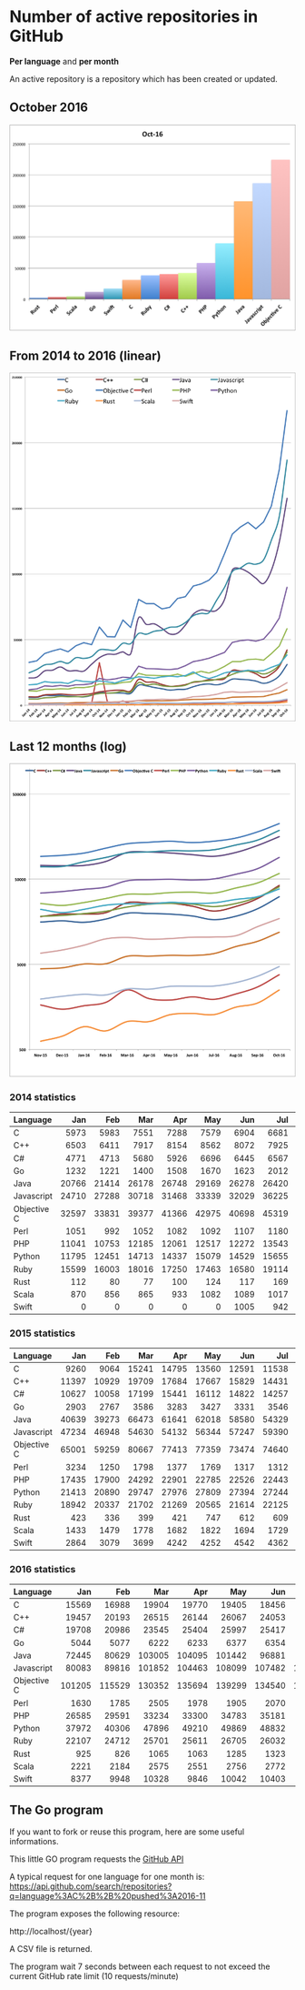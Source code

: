 # Number of active repositories in GitHub

**Per language** and **per month**

An active repository is a repository which has been created or updated.
 
## October 2016

![Statistiques](stats-oct-2016.png)

## From 2014 to 2016 (linear)
![Statistiques](statsv12.png)

## Last 12 months (log)

![Statistiques](stats-last-year-log.png)

### 2014 statistics

| Language    | Jan   | Feb   | Mar   | Apr   | May   | Jun   | Jul   | Aug   | Sep   | Oct   | Nov   | Dec   |
| :---        |  ---: |  ---: |  ---: |  ---: |  ---: |  ---: |  ---: |  ---: |  ---: |  ---: |  ---: |  ---: |
| C           |  5973 |  5983 |  7551 |  7288 |  7579 |  6904 |  6681 |  6375 |  7574 |  9754 |  9254 |  9340 |
| C++         |  6503 |  6411 |  7917 |  8154 |  8562 |  8072 |  7925 |  8163 |  8836 | 10216 | 10868 | 11422 |
| C#          |  4771 |  4713 |  5680 |  5926 |  6696 |  6445 |  6567 |  6633 |  7795 |  8916 |  9217 |  9576 |
| Go          |  1232 |  1221 |  1400 |  1508 |  1670 |  1623 |  2012 |  2088 |  2204 |  2190 |  2283 |  2528 |
| Java        | 20766 | 21414 | 26178 | 26748 | 29169 | 26278 | 26420 | 26041 | 31238 | 36233 | 38825 | 38814 |
| Javascript  | 24710 | 27288 | 30718 | 31468 | 33339 | 32029 | 36225 | 35706 | 37123 | 42169 | 42299 | 42081 |
| Objective C | 32597 | 33831 | 39377 | 41366 | 42975 | 40698 | 45319 | 47639 | 46165 | 59613 | 52233 | 52080 |
| Perl        |  1051 |   992 |  1052 |  1082 |  1092 |  1107 |  1180 |  1404 |  1428 | 32410 |  2758 |  1268 |
| PHP         | 11041 | 10753 | 12185 | 12061 | 12517 | 12272 | 13543 | 13471 | 14260 | 16262 | 16210 | 16201 |
| Python      | 11795 | 12451 | 14713 | 14337 | 15079 | 14529 | 15655 | 15711 | 16412 | 20484 | 19342 | 20044 |
| Ruby        | 15599 | 16003 | 18016 | 17250 | 17463 | 16580 | 19114 | 18102 | 17729 | 18552 | 17927 | 16985 |
| Rust        |   112 |    80 |    77 |   100 |   124 |   117 |   169 |   185 |   146 |   238 |   303 |   313 |
| Scala       |   870 |   856 |   865 |   933 |  1082 |  1089 |  1017 |   991 |  1074 |  1234 |  1272 |  1322 |
| Swift       |     0 |     0 |     0 |     0 |     0 |  1005 |   942 |  1077 |  2343 |  2777 |  2512 |  2344 |

### 2015 statistics

| Language    | Jan   | Feb   | Mar   | Apr   | May   | Jun   | Jul   | Aug   | Sep   | Oct   | Nov   | Dec   |
| :---        |  ---: |  ---: |  ---: |  ---: |  ---: |  ---: |  ---: |  ---: |  ---: |  ---: |  ---: |  ---: |
| C           |  9260 |  9064 | 15241 | 14795 | 13560 | 12591 | 11538 | 12067 | 12210 | 14105 | 15653 | 16198 |
| C++         | 11397 | 10929 | 19709 | 17684 | 17667 | 15829 | 14431 | 14771 | 15716 | 17459 | 18162 | 19497 |
| C#          | 10627 | 10058 | 17199 | 15441 | 16112 | 14822 | 14257 | 14418 | 15281 | 17759 | 18313 | 18731 |
| Go          |  2903 |  2767 |  3586 |  3283 |  3427 |  3331 |  3546 |  3762 |  4118 |  4417 |  4418 |  4547 |
| Java        | 40639 | 39273 | 66473 | 61641 | 62018 | 58580 | 54329 | 54980 | 61126 | 69324 | 72593 | 71850 |
| Javascript  | 47234 | 46948 | 54630 | 54132 | 56344 | 57247 | 59390 | 59881 | 63032 | 68212 | 69975 | 70520 |
| Objective C | 65001 | 59259 | 80667 | 77413 | 77359 | 73474 | 74640 | 81358 | 82691 | 90888 | 92348 | 95260 |
| Perl        |  3234 |  1250 |  1798 |  1377 |  1769 |  1317 |  1312 |  1470 |  1505 |  1560 |  1662 |  1485 |
| PHP         | 17435 | 17900 | 24292 | 22901 | 22785 | 22526 | 22443 | 23663 | 22031 | 24167 | 25890 | 24594 |
| Python      | 21413 | 20890 | 29747 | 27976 | 27809 | 27394 | 27244 | 27826 | 30118 | 33225 | 34299 | 35811 |
| Ruby        | 18942 | 20337 | 21702 | 21269 | 20565 | 21614 | 22125 | 21761 | 22640 | 25408 | 22124 | 20275 |
| Rust        |   423 |   336 |   399 |   421 |   747 |   612 |   609 |   592 |   616 |   600 |   625 |   717 |
| Scala       |  1433 |  1479 |  1778 |  1682 |  1822 |  1694 |  1729 |  1626 |  1744 |  1987 |  1954 |  2106 |
| Swift       |  2864 |  3079 |  3699 |  4242 |  4252 |  4542 |  4362 |  4376 |  5256 |  6511 |  6753 |  7366 |

### 2016 statistics

| Language    | Jan    |  Feb   | Mar    | Apr    | May    | Jun    | Jul    | Aug    | Sep    | Oct    | Nov    | Dec    |
| :---        |   ---: |   ---: |   ---: |   ---: |   ---: |   ---: |   ---: |   ---: |   ---: |   ---: |   ---: |   ---: |
| C           |  15569 |  16988 |  19904 |  19770 |  19405 |  18456 |  16719 |  18332 |  22438 |  31058 |        |        |
| C++         |  19457 |  20193 |  26515 |  26144 |  26067 |  24053 |  21107 |  23883 |  29582 |  42153 |        |        |
| C#          |  19708 |  20986 |  23545 |  25404 |  25997 |  25417 |  23844 |  25884 |  30700 |  40536 |        |        |
| Go          |   5044 |   5077 |   6222 |   6233 |   6377 |   6354 |   6692 |   8076 |   9309 |  11895 |        |        |
| Java        |  72445 |  80629 | 103005 | 104095 | 101442 |  96881 |  92797 | 102902 | 124221 | 157682 |        |        |
| Javascript  |  80083 |  89816 | 101852 | 104463 | 108099 | 107482 | 110806 | 125817 | 143704 | 186834 |        |        |
| Objective C | 101205 | 115529 | 130352 | 135694 | 139299 | 134540 | 139650 | 151842 | 179472 | 224544 |        |        |        |
| Perl        |   1630 |   1785 |   2505 |   1978 |   1905 |   2070 |   1941 |   2241 |   2709 |   3773 |        |        |
| PHP         |  26585 |  29591 |  33234 |  33300 |  34783 |  35181 |  34351 |  39336 |  45122 |  58247 |        |        |
| Python      |  37972 |  40306 |  47896 |  49210 |  49869 |  48832 |  50398 |  57055 |  66363 |  89880 |        |        |
| Ruby        |  22107 |  24712 |  25701 |  25611 |  26705 |  26032 |  26401 |  28882 |  31104 |        |        |        |
| Rust        |    925 |    826 |   1065 |   1063 |   1285 |   1323 |   1285 |   1568 |   1755 |   2495 |        |        |
| Scala       |   2221 |   2184 |   2575 |   2551 |   2756 |   2772 |   2781 |   3048 |   3619 |   4700 |        |        |
| Swift       |   8377 |   9948 |  10328 |   9846 |  10042 |  10403 |  10474 |  10832 |  13832 |  13832 |        |        |

## The Go program

If you want to fork or reuse this program, here are some useful informations.

This little GO program requests the
[GitHub API](https://developer.github.com/v3/search/#search-repositories)

A typical request for one language for one month is:
https://api.github.com/search/repositories?q=language%3AC%2B%2B%20pushed%3A2016-11

The program exposes the following resource:

http://localhost/{year}

A CSV file is returned.

The program wait 7 seconds between each request to not exceed the current GitHub rate limit (10 requests/minute)
